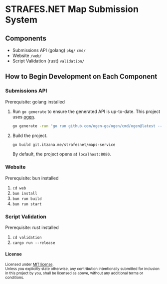 # STRAFES.NET Map Submission System

## Components
- Submissions API (golang) `pkg/` `cmd/`
- Website `/web/`
- Script Validation (rust) `validation/`

## How to Begin Development on Each Component

### Submissions API

Prerequisite: golang installed

1. Run `go generate` to ensure the generated API is up-to-date. This project uses [ogen](https://github.com/ogen-go/ogen).
    ```bash
    go generate -run "go run github.com/ogen-go/ogen/cmd/ogen@latest --target api --clean openapi.yaml"
    ```
2. Build the project.
    ```bash
    go build git.itzana.me/strafesnet/maps-service
    ```

    By default, the project opens at `localhost:8080`.

### Website

Prerequisite: bun installed

1. `cd web`
2. `bun install`
3. `bun run build`
4. `bun run start`

### Script Validation

Prerequisite: rust installed

1. `cd validation`
2. `cargo run --release`

#### License

<sup>
Licensed under <a href="LICENSE">MIT license</a>.
</sup>

<br>

<sub>
Unless you explicitly state otherwise, any contribution intentionally submitted
for inclusion in this project by you, shall be licensed as above, without any
additional terms or conditions.
</sub>
